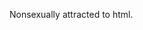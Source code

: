 Nonsexually attracted to html.

<!---
dionvu/dionvu is a ✨ special ✨ repository because its `README.md` (this file) appears on your GitHub profile.
You can click the Preview link to take a look at your changes.
--->

